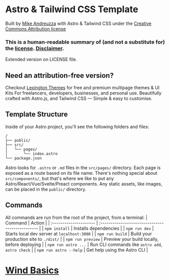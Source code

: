# Astro & Tailwind CSS Template

Built by [Mike Andreuzza](https://michaelandreuzza.com) with Astro & Tailwind CSS under the [Creative Commons Attribution license](https://windbasics.com/license)

### This is a human-readable summary of (and not a substitute for) the [license](https://creativecommons.org/licenses/by/3.0/legalcode). [Disclaimer](https://creativecommons.org/licenses/by/3.0/#).

Extended version on LICENSE file.

## Need an attribution-free version?

Checkout [Lexington Themes](https://lexingtonthemes.com/) for free and premium multipage themes & UI Kits
For freelancers, developers, businesses, and personal use.
Beautifully crafted with Astro.js, and Tailwind CSS — Simple & easy to customise.

## Template Structure

Inside of your Astro project, you'll see the following folders and files:

```
/
├── public/
├── src/
│   └── pages/
│       └── index.astro
└── package.json
```

Astro looks for `.astro` or `.md` files in the `src/pages/` directory. Each page is exposed as a route based on its file name.
There's nothing special about `src/components/`, but that's where we like to put any Astro/React/Vue/Svelte/Preact components.
Any static assets, like images, can be placed in the `public/` directory.

## Commands

All commands are run from the root of the project, from a terminal:
| Command | Action |
| :--------------------- | :----------------------------------------------- |
| `npm install` | Installs dependencies |
| `npm run dev` | Starts local dev server at `localhost:3000` |
| `npm run build` | Build your production site to `./dist/` |
| `npm run preview` | Preview your build locally, before deploying |
| `npm run astro ...` | Run CLI commands like `astro add`, `astro check` |
| `npm run astro --help` | Get help using the Astro CLI |

# [Wind Basics](https://windbasics.com/)
